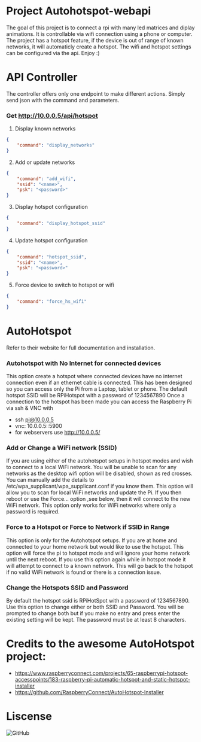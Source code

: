 # Project Autohotspot-webapi
The goal of this project is to connect a rpi with many led matrices and diplay animations.
It is controllable via wifi connection using a phone or computer. 
The project has a hotspot feature, if the device is out of range of known networks, it will automaticly create a hotspot.
The wifi and hotspot settings can be configured via the api.
Enjoy :)

# API Controller
The controller offers only one endpoint to make different actions. Simply send json with the command and parameters.

### Get http://10.0.0.5/api/hotspot
1. Display known networks
```json
{
    "command": "display_networks"
}
```
2. Add or update networks
```json
{
    "command": "add_wifi",
    "ssid": "<name>",
    "psk": "<password>"
}
```
3. Display hotspot configuration
```json
{
    "command": "display_hotspot_ssid"
}
```
4. Update hotspot configuration
```json
{
    "command": "hotspot_ssid",
    "ssid": "<name>",
    "psk": "<password>"
}
```
5. Force device to switch to hotspot or wifi
```json
{
    "command": "force_hs_wifi"
}
```

# AutoHotspot

Refer to their website for full documentation and installation. 

### Autohotspot with No Internet for connected devices

This option create a hotspot where connected devices have no internet connection even if an ethernet cable is connected.
This has been designed so you can access only the Pi from a Laptop, tablet or phone.
The default hotspot SSID will be RPiHotspot with a password of 1234567890
Once a connection to the hotspot has been made you can access the Raspberry Pi via ssh & VNC with
- ssh pi@10.0.0.5
- vnc: 10.0.0.5::5900
- for webservers use http://10.0.0.5/

### Add or Change a WiFi network (SSID)
If you are using either of the autohotspot setups in hotspot modes and wish to connect to a local WiFi network. You will be unable to scan for any networks as the desktop wifi option will be disabled, shown as red crosses. You can manually add the details to /etc/wpa_supplicant/wpa_supplicant.conf if you know them.
This option will allow you to scan for local WiFi networks and update the Pi. If you then reboot or use the Force... option ,see below, then it will connect to the new WiFi network.
This option only works for WiFi networks where only a password is required. 

### Force to a Hotspot or Force to Network if SSID in Range
This option is only for the Autohotspot setups.
If you are at home and connected to your home network but would like to use the hotspot. This option will force the pi to hotspot mode and will ignore your home network until the next reboot. If you use this option again while in hotspot mode it will attempt to connect to a known network. This will go back to the hotspot if no valid WiFi network is found or there is a connection issue.

### Change the Hotspots SSID and Password
By default the hotspot ssid is RPiHotSpot with a password of 1234567890. Use this option to change either or both SSID and Password.
You will be prompted to change both but if you make no entry and press enter the existing setting will be kept.
The password must be at least 8 characters.

# Credits to the awesome AutoHotspot project: 
- https://www.raspberryconnect.com/projects/65-raspberrypi-hotspot-accesspoints/183-raspberry-pi-automatic-hotspot-and-static-hotspot-installer
- https://github.com/RaspberryConnect/AutoHotspot-Installer

# Liscense
![GitHub](https://img.shields.io/github/license/maxthom/game-boulette-v2?style=flat-square)
